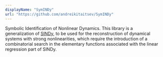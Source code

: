 ```yaml
---
displayName: "SymINDy"
url: "https://github.com/andreikitaitsev/SymINDy"
---
```


Symbolic Identification of Nonlinear Dynamics. This library is a generalization of [SINDy](https://github.com/dynamicslab/pysindy), to be used for the reconstruction of dynamical systems with strong nonlinearities, which require the introduction of a combinatorial search in the elementary functions associated with the linear regression part of SINDy.